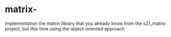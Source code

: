 # matrix-
implementation the matrix library that you already know from the s21_matrix project, but this time using the object-oriented approach
